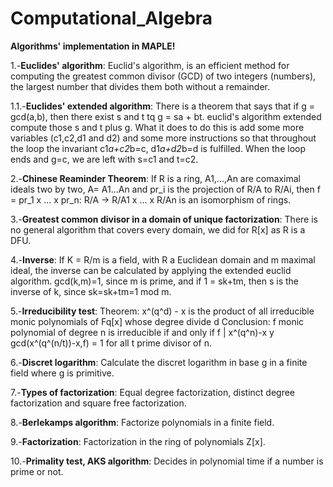 # Computational_Algebra
**Algorithms' implementation in MAPLE!**

  1.-**Euclides' algorithm**:
    Euclid's algorithm, is an efficient method for computing the greatest common divisor (GCD) of two integers (numbers), the largest number that divides 
    them both without a remainder. 
    
  1.1.-**Euclides' extended algorithm**:
    There is a theorem that says that if g = gcd(a,b), then there exist s and t tq g = sa + bt. euclid's algorithm extended compute those s and t 
    plus g. What it does to do this is add some more variables (c1,c2,d1 and d2) and some more instructions so that throughout the loop the 
    invariant c1*a+c2*b=c, d1*a+d2*b=d is fulfilled. When the loop ends and g=c, we are left with s=c1 and t=c2.
    
  2.-**Chinese Reaminder Theorem**:
    If R is a ring, A1,...,An are comaximal ideals two by two, A= A1...An and pr_i is the projection of R/A to R/Ai, then f = pr_1 x ... x pr_n: R/A -> R/A1 x ... x R/An 
    is an isomorphism of rings. 
    
  3.-**Greatest common divisor in a domain of unique factorization**:
      There is no general algorithm that covers every domain, we did for R[x] as R is a DFU. 
    
  4.-**Inverse**:
    If K = R/m is a field, with R a Euclidean domain and m maximal ideal, the inverse can be calculated by applying the extended euclid algorithm. 
    gcd(k,m)=1, since m is prime, and if 1 = sk+tm, then s is the inverse of k, since sk=sk+tm=1 mod m.
    
  5.-**Irreducibility test**: 
    Theorem: x^(q^d) - x is the product of all irreducible monic polynomials of Fq[x] whose degree divide d 
    Conclusion: f monic polynomial of degree n is irreducible if and only if f | x^(q^n)-x y gcd(x^(q^(n/t))-x,f) = 1 for all t prime divisor of n.
  
  6.-**Discret logarithm**:
    Calculate the discret logarithm in base g in a finite field where g is primitive.
  
  7.-**Types of factorization**:
    Equal degree factorization, distinct degree factorization and square free factorization.
  
  8.-**Berlekamps algorithm**:
    Factorize polynomials in a finite field. 
  
  9.-**Factorization**:
    Factorization in the ring of polynomials Z[x].
  
  10.-**Primality test, AKS algorithm**:
    Decides in polynomial time if a number is prime or not.
  
    
